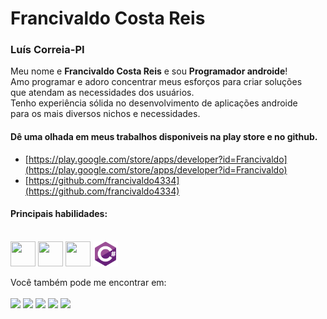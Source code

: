 # Francivaldo Costa Reis
### Luís Correia-PI
Meu nome e **Francivaldo Costa Reis** e sou **Programador androide**!<br>
Amo programar e adoro concentrar meus esforços para criar soluções<br>
que atendam as necessidades dos usuários.<br>
Tenho experiência sólida no desenvolvimento de aplicações androide<br>
para os mais diversos nichos e necessidades.<br>
#### Dê uma olhada em meus trabalhos disponiveis na play store e no github.
- [https://play.google.com/store/apps/developer?id=Francivaldo](https://play.google.com/store/apps/developer?id=Francivaldo)
- [https://github.com/francivaldo4334](https://github.com/francivaldo4334)
<!-- <div style="display: inline_block" id="gitPainel">-->
<!--   <img height="180em" src="https://github-readme-stats.vercel.app/api?username=francivaldo4334&theme=algolia&show_icons=true"/> -->
<!--   <img height="180em" src="https://github-readme-stats.vercel.app/api/top-langs?username=francivaldo4334&hide=html,scss,stylus,blade,jupyter%20notebook,python,css,shell,batchfile,dockerfile,typescript&theme=algolia&show_icons=true"/> -->
<!-- </div> -->
#### Principais habilidades:
<div style="display: inline_block">
  <br/>
<!--   <img src="https://cdn.jsdelivr.net/gh/devicons/devicon/icons/androidstudio/androidstudio-original.svg" height="40px" width="40px" align="center"/> -->
  <img src="https://cdn.jsdelivr.net/gh/devicons/devicon/icons/kotlin/kotlin-original.svg" height="40px" width="40px" align="center"/>
  <img src="https://cdn.jsdelivr.net/gh/devicons/devicon/icons/java/java-original.svg" height="40px" width="40px" align="center"/>
  <img src="https://camo.githubusercontent.com/b4f19f45580f0ead0a5062e319241332ded1b7801ccd81828014f1407c8bba29/68747470733a2f2f75706c6f61642e77696b696d656469612e6f72672f77696b6970656469612f636f6d6d6f6e732f7468756d622f632f63332f507974686f6e2d6c6f676f2d6e6f746578742e7376672f31383270782d507974686f6e2d6c6f676f2d6e6f746578742e7376672e706e67" height="40px" width="40px" align="center"/>
  <img src="https://raw.githubusercontent.com/devicons/devicon/master/icons/csharp/csharp-original.svg" height="40px" width="40px" align="center">
<!--   <img src="https://cdn.jsdelivr.net/gh/devicons/devicon/icons/spring/spring-original.svg" height="40px" width="40px" align="center"/> -->
<!--   <img src="https://cdn.jsdelivr.net/gh/devicons/devicon/icons/dotnetcore/dotnetcore-original.svg" height="40px" width="40px" align="center"/> -->
<!--   <img src="https://cdn.jsdelivr.net/gh/devicons/devicon/icons/javascript/javascript-original.svg" height="40px" width="40px" align="center"/> -->
<!--   <img src="https://cdn.jsdelivr.net/gh/devicons/devicon/icons/docker/docker-plain-wordmark.svg"  height="40px" width="40px" align="center"/> -->
</div>
<br/>
Você também pode me encontrar em:
<div style="display: inline_block">
  <br/>
  <a target="_blank" href="https://www.instagram.com/francivaldo.programador/"><img src="https://img.shields.io/badge/Instagram-%23E4405F.svg?style=for-the-badge&logo=Instagram&logoColor=white"/></a>
  <a target="_blank" href="mailto:contato@francivaldo.com.br"><img src="https://img.shields.io/badge/Gmail-D14836?style=for-the-badge&logo=gmail&logoColor=white"/></a>
  <a target="_blank" href="https://www.linkedin.com/in/francivaldo-costa"><img src="https://img.shields.io/badge/linkedin-%230077B5.svg?style=for-the-badge&logo=linkedin&logoColor=white"/></a>
  <a target="_blank" href="https://play.google.com/store/apps/developer?id=Francivaldo"><img src="https://img.shields.io/badge/Google_Play-414141?style=for-the-badge&logo=google-play&logoColor=white"/></a>
  <a target="_blank" href="https://github.com/francivaldo4334"><img src="https://img.shields.io/badge/github-%23121011.svg?style=for-the-badge&logo=github&logoColor=white"/></a>
</div>

